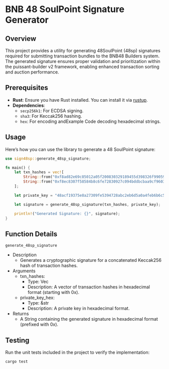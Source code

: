 # BNB 48 SoulPoint Signature Generator

## Overview

This project provides a utility for generating 48SoulPoint (48sp) signatures required for submitting transaction bundles to the BNB48 Builders system. The generated signature ensures proper validation and prioritization within the puissant-builder v2 framework, enabling enhanced transaction sorting and auction performance.

## Prerequisites

- **Rust**: Ensure you have Rust installed. You can install it via [rustup](https://rustup.rs/).
- **Dependencies**:
  - `secp256k1`: For ECDSA signing.
  - `sha3`: For Keccak256 hashing.
  - `hex`: For encoding andExample Code decoding hexadecimal strings.


## Usage

Here’s how you can use the library to generate a 48 SoulPoint signature:

```rust
use sign48sp::generate_48sp_signature;

fn main() {
    let txn_hashes = vec![
        String::from("0xf8ad82e69c85012a05f200830329189455d398326f99059ff775485246999027b3197955"),
        String::from("0xf8ec8307f58584b8c6fe72830927c094bddbcbaa9cf9603b7055aad963506ede71692f12"),
    ];

    let private_key = "48acf19375e8a27309fe5394728abc2eb6d5a0a4feb6b6c53207ca1c256a6739";

    let signature = generate_48sp_signature(txn_hashes, private_key);

    println!("Generated Signature: {}", signature);
}
```

## Function Details

`generate_48sp_signature`

* Description
    * Generates a cryptographic signature for a concatenated Keccak256 hash of transaction hashes.
* Arguments
    * txn_hashes:
        * Type: Vec<String>
        * Description: A vector of transaction hashes in hexadecimal format (starting with 0x).
    * private_key_hex:
        * Type: &str
        * Description: A private key in hexadecimal format.
* Returns
    * A String containing the generated signature in hexadecimal format (prefixed with 0x).

## Testing

Run the unit tests included in the project to verify the implementation:
```sh
cargo test
```